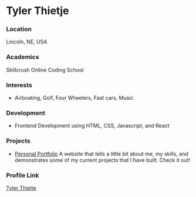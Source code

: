 # Tyler Thietje

### Location

Lincoln, NE, USA

### Academics

Skillcrush Online Coding School

### Interests

- Airboating, Golf, Four Wheelers, Fast cars, Music

### Development

- Frontend Development using HTML, CSS, Javascript, and React

### Projects

- [Personal Portfolio](http://www.tylerthietje.com) A website that tells a little bit about me, my skills, and demonstrates some of my current projects that I have built. Check it out!

### Profile Link

[Tyler Thietje](https://www.github.com/tylerthietje)